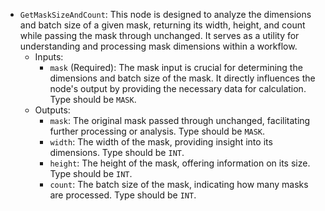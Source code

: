 - `GetMaskSizeAndCount`: This node is designed to analyze the dimensions and batch size of a given mask, returning its width, height, and count while passing the mask through unchanged. It serves as a utility for understanding and processing mask dimensions within a workflow.
    - Inputs:
        - `mask` (Required): The mask input is crucial for determining the dimensions and batch size of the mask. It directly influences the node's output by providing the necessary data for calculation. Type should be `MASK`.
    - Outputs:
        - `mask`: The original mask passed through unchanged, facilitating further processing or analysis. Type should be `MASK`.
        - `width`: The width of the mask, providing insight into its dimensions. Type should be `INT`.
        - `height`: The height of the mask, offering information on its size. Type should be `INT`.
        - `count`: The batch size of the mask, indicating how many masks are processed. Type should be `INT`.
